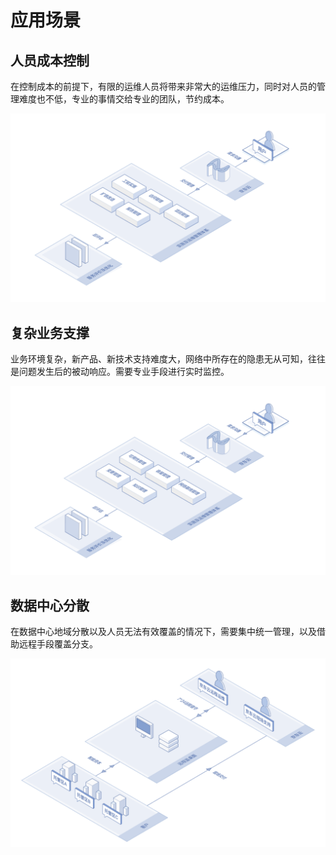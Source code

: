 # 应用场景

## 人员成本控制
在控制成本的前提下，有限的运维人员将带来非常大的运维压力，同时对人员的管理难度也不低，专业的事情交给专业的团队，节约成本。

![人员成本控制](../../../../image/AIDC/Network-Operation-and-Maintenance-Service/人员成本控制.png)

## 复杂业务支撑
业务环境复杂，新产品、新技术支持难度大，网络中所存在的隐患无从可知，往往是问题发生后的被动响应。需要专业手段进行实时监控。

![复杂业务支撑](../../../../image/AIDC/Network-Operation-and-Maintenance-Service/复杂业务支撑.png)

## 数据中心分散
在数据中心地域分散以及人员无法有效覆盖的情况下，需要集中统一管理，以及借助远程手段覆盖分支。

![数据中心分散](../../../../image/AIDC/Network-Operation-and-Maintenance-Service/数据中心分散.png)
